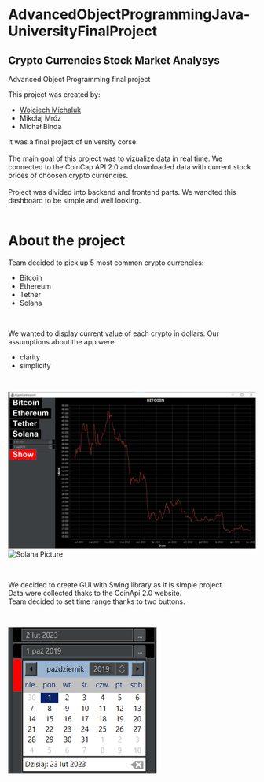 # AdvancedObjectProgrammingJava-UniversityFinalProject
## Crypto Currencies Stock Market Analysys
 Advanced Object Programming final project
 
 This project was created by:
- [Wojciech Michaluk](https://github.com/wojo501)
- Mikołaj Mróz
- Michał Binda

It was a final project of university corse. <br/><br/>
The main goal of this project was to vizualize data in real time. We connected to the CoinCap API 2.0 and downloaded data with current stock prices of choosen crypto currencies. <br/><br/>
Project was divided into backend and frontend parts.
We wandted this dashboard to be simple and well looking. <br/> <br/>

# About the project
Team decided to pick up 5 most common crypto currencies:
- Bitcoin
- Ethereum
- Tether
- Solana
<br/>

We wanted to display current value of each crypto in dollars. 
Our assumptions about the app were:
- clarity
- simplicity
<br/>

![final view](https://github.com/wojo501/AdvancedObjectProgrammingJava-UniversityFinalProject/blob/main/images/final.png)
![Solana Picture](https://github.com/wojo501/AdvancedObjectProgrammingJava-UniversityFinalProject/blob/main/images/kryptoSolana.png)

<br/>

We decided to create GUI with Swing library as it is simple project. \
Data were collected thaks to the CoinApi 2.0 website. \
Team decided to set time range thanks to two buttons. 

<br/>

![buttons](https://github.com/wojo501/AdvancedObjectProgrammingJava-UniversityFinalProject/blob/main/images/buttons.png)
